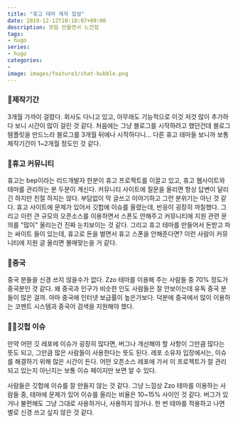 ```yaml
---
title: "휴고 테마 제작 잡설"
date: 2019-12-12T10:18:07+09:00
description: 쪼띰 만들면서 느낀점
tags:
- hugo
series:
- hugo
categories:
-
image: images/feature1/chat-bubble.png
---
```


### 🧟제작기간

3개월 가까이 걸렸다. 회사도 다니고 있고, 아무래도 기능적으로 이것 저것 많이 추가하다 보니 시간이 많이 걸린 것 같다. 처음에는 그냥 블로그를 시작하려고 했던건데 블로그 템플릿을 만드느라 블로그를 3개월 뒤에나 시작하다니... 다른 휴고 테마들 보니까 보통 제작기간이 1~2개월 정도인 것 같다.

### 💬휴고 커뮤니티

휴고는 bep이라는 리드개발자 한분이 휴고 프로젝트를 이끌고 있고, 휴고 웹사이트와 테마를 관리하는 분 두분이 계신다. 커뮤니티 사이트에 질문을 올리면 항상 답변이 달리긴 하지만 친절 하지는 않다. 부담없이 막 글쓰고 이야기하고 그런 분위기는 아닌 것 같다. 휴고 사이트에 문제가 있어서 깃헙에 이슈를 올렸는데, 반응이 굉장히 까칠했다. 그리고 이런 큰 규모의 오픈소스를 이용하면서 스폰도 안해주고 커뮤니티에 지원 관련 문의를  "많이" 올리는건 진짜 눈치보이는 것 같다. 그리고 휴고 테마를 만들어서 돈받고 파는 싸이트 들이 있는데, 휴고로 돈을 벌면서 휴고 스폰을 안해준다면? 이런 사람이 커뮤니티에 지원 글 올리면 몰매맞는을 거 같다.

### 🐼중국

중국 분들을 신경 쓰지 않을수가 없다. Zzo 테마를 이용해 주는 사람들 중 70% 정도가 중국분인 것 같다. 왜 중국과 인구가 비슷한 인도 사람들은 잘 안보이는데 유독 중국 분들이 많은 걸까. 아마 중국에 인터넷 보급률이 높은가보다. 덕분에 중국에서 많이 이용하는 코멘트 시스템과 중국어 검색을 지원해야 했다. 

### 👨‍🔧깃헙 이슈

만약 어떤 깃 레포에 이슈가 굉장히 많다면, 버그나 개선해야 할 사항이 그만큼 많다는 뜻도 되고, 그만큼 많은 사람들이 사용한다는 뜻도 된다. 레포 소유자 입장에서는, 이슈를 해결하기 위해 많은 시간이 든다. 어떤 오픈소스 레포에 가서 이 프로젝트가 잘 관리되고 있는지 아닌지는 보통 이슈 페이지만 보면 알 수 있다.

사람들은 깃헙에 이슈를 잘 만들지 않는 것 같다. 그냥 느낌상 Zzo 테마를 이용하는 사람들 중, 테마에 문제가 있어 이슈를 올리는 비율은 10~15% 사이인 것 같다. 버그가 있거나 불편해도 그냥 그대로 사용하거나, 사용하지 않거나. 한 번 테마를 적용하고 나면 별로 신경 쓰고 싶지 않은 것 같다.